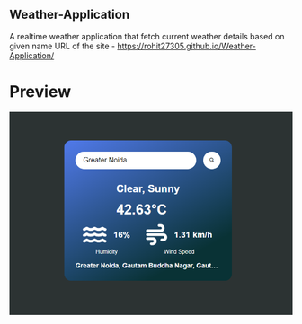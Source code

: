 ## Weather-Application
A realtime weather application that fetch current weather details based on given name 
URL of the site - https://rohit27305.github.io/Weather-Application/
# Preview
![SS](Store/SS.png)

